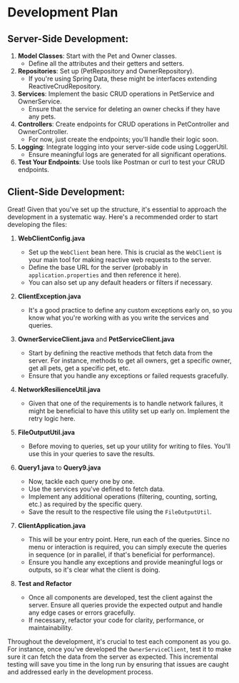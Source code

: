 # Development Plan

## Server-Side Development:

1. **Model Classes**: Start with the Pet and Owner classes. 
   - Define all the attributes and their getters and setters.
2. **Repositories**: Set up (PetRepository and OwnerRepository).
   - If you're using Spring Data, these might be interfaces extending ReactiveCrudRepository.
3. **Services**: Implement the basic CRUD operations in PetService and OwnerService.
   - Ensure that the service for deleting an owner checks if they have any pets.
4. **Controllers**: Create endpoints for CRUD operations in PetController and OwnerController. 
   - For now, just create the endpoints; you'll handle their logic soon.
5. **Logging**: Integrate logging into your server-side code using LoggerUtil.
   - Ensure meaningful logs are generated for all significant operations.
6. **Test Your Endpoints**: Use tools like Postman or curl to test your CRUD endpoints.

## Client-Side Development:

Great! Given that you've set up the structure, it's essential to approach the development in a systematic way. Here's a recommended order to start developing the files:

1. **WebClientConfig.java**
    - Set up the `WebClient` bean here. This is crucial as the `WebClient` is your main tool for making reactive web requests to the server.
    - Define the base URL for the server (probably in `application.properties` and then reference it here).
    - You can also set up any default headers or filters if necessary.

2. **ClientException.java**
    - It's a good practice to define any custom exceptions early on, so you know what you're working with as you write the services and queries.

3. **OwnerServiceClient.java** and **PetServiceClient.java**
    - Start by defining the reactive methods that fetch data from the server. For instance, methods to get all owners, get a specific owner, get all pets, get a specific pet, etc.
    - Ensure that you handle any exceptions or failed requests gracefully.

4. **NetworkResilienceUtil.java**
    - Given that one of the requirements is to handle network failures, it might be beneficial to have this utility set up early on. Implement the retry logic here.

5. **FileOutputUtil.java**
    - Before moving to queries, set up your utility for writing to files. You'll use this in your queries to save the results.

6. **Query1.java** to **Query9.java**
    - Now, tackle each query one by one.
    - Use the services you've defined to fetch data.
    - Implement any additional operations (filtering, counting, sorting, etc.) as required by the specific query.
    - Save the result to the respective file using the `FileOutputUtil`.

7. **ClientApplication.java**
    - This will be your entry point. Here, run each of the queries. Since no menu or interaction is required, you can simply execute the queries in sequence (or in parallel, if that's beneficial for performance).
    - Ensure you handle any exceptions and provide meaningful logs or outputs, so it's clear what the client is doing.

8. **Test and Refactor**
    - Once all components are developed, test the client against the server. Ensure all queries provide the expected output and handle any edge cases or errors gracefully.
    - If necessary, refactor your code for clarity, performance, or maintainability.

Throughout the development, it's crucial to test each component as you go. For instance, once you've developed the `OwnerServiceClient`, test it to make sure it can fetch the data from the server as expected. This incremental testing will save you time in the long run by ensuring that issues are caught and addressed early in the development process.